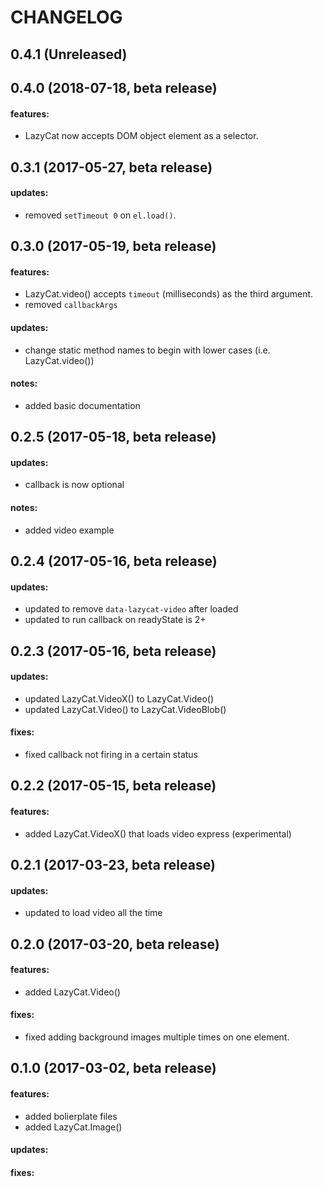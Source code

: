 CHANGELOG
=========

## 0.4.1 (Unreleased)

## 0.4.0 (2018-07-18, beta release)

#### features:
 - LazyCat now accepts DOM object element as a selector.

## 0.3.1 (2017-05-27, beta release)

#### updates:
- removed `setTimeout 0` on `el.load()`.

## 0.3.0 (2017-05-19, beta release)

#### features:
- LazyCat.video() accepts `timeout` (milliseconds) as the third argument.
- removed `callbackArgs`

#### updates:
- change static method names to begin with lower cases (i.e. LazyCat.video())

#### notes:
- added basic documentation

## 0.2.5 (2017-05-18, beta release)

#### updates:
- callback is now optional

#### notes:
- added video example

## 0.2.4 (2017-05-16, beta release)

#### updates:
- updated to remove `data-lazycat-video` after loaded
- updated to run callback on readyState is 2+

## 0.2.3 (2017-05-16, beta release)

#### updates:
- updated LazyCat.VideoX() to LazyCat.Video()
- updated LazyCat.Video() to LazyCat.VideoBlob()

#### fixes:
- fixed callback not firing in a certain status

## 0.2.2 (2017-05-15, beta release)

#### features:
- added LazyCat.VideoX() that loads video express (experimental)

## 0.2.1 (2017-03-23, beta release)

#### updates:
 - updated to load video all the time

## 0.2.0 (2017-03-20, beta release)

#### features:
 - added LazyCat.Video()

#### fixes:
 - fixed adding background images multiple times on one element.

## 0.1.0 (2017-03-02, beta release)

#### features:
 - added bolierplate files
 - added LazyCat.Image()

#### updates:

#### fixes:
